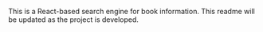This is a React-based search engine for book information. This readme will be updated as the project is developed.